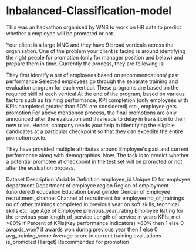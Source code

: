 # Inbalanced-Classification-model
This was an hackathon  organised by WNS to work on HR data to predict whether a employee will be promoted or not.

Your client is a large MNC and they have 9 broad verticals across the organisation. One of the problem your client is facing is around identifying the right people for promotion (only for manager position and below) and prepare them in time. Currently the process, they are following is:

They first identify a set of employees based on recommendations/ past performance
Selected employees go through the separate training and evaluation program for each vertical. These programs are based on the required skill of each vertical
At the end of the program, based on various factors such as training performance, KPI completion (only employees with KPIs completed greater than 60% are considered) etc., employee gets promotion
For above mentioned process, the final promotions are only announced after the evaluation and this leads to delay in transition to their new roles. Hence, company needs your help in identifying the eligible candidates at a particular checkpoint so that they can expedite the entire promotion cycle. 

They have provided multiple attributes around Employee's past and current performance along with demographics. Now, The task is to predict whether a potential promotee at checkpoint in the test set will be promoted or not after the evaluation process.

 

Dataset Description
Variable	Definition
employee_id	Unique ID for employee
department	Department of employee
region	Region of employment (unordered)
education	Education Level
gender	Gender of Employee
recruitment_channel	Channel of recruitment for employee
no_of_trainings	no of other trainings completed in previous year on soft skills, technical skills etc.
age	Age of Employee
previous_year_rating	Employee Rating for the previous year
length_of_service	Length of service in years
KPIs_met >80%	if Percent of KPIs(Key performance Indicators) >80% then 1 else 0
awards_won?	if awards won during previous year then 1 else 0
avg_training_score	Average score in current training evaluations
is_promoted	(Target) Recommended for promotion
